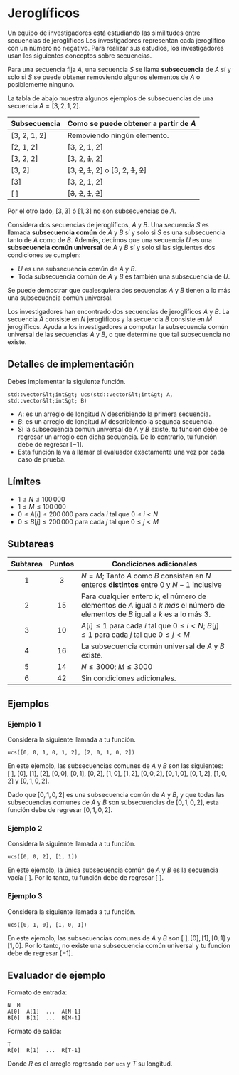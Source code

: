 # Jeroglíficos

Un equipo de investigadores está estudiando las similitudes entre secuencias de jeroglíficos
Los investigadores representan cada jeroglífico con un número no negativo.
Para realizar sus estudios, los investigadores usan los siguientes conceptos sobre secuencias.

Para una secuencia fija $A$,
 una secuencia $S$ se llama **subsecuencia** de $A$
 sí y solo si $S$ se puede obtener
 removiendo algunos elementos de $A$ o posiblemente ninguno.

La tabla de abajo muestra algunos ejemplos de subsecuencias de una secuencia $A = [3, 2, 1, 2]$.

| Subsecuencia    | Como se puede obtener a partir de $A$ |
|----------------|---------------------------------|
| [3, 2, 1, 2] | Removiendo ningún elemento.
| [2, 1, 2]     | [<s>3</s>, 2, 1, 2]
| [3, 2, 2]     | [3, 2, <s>1</s>, 2]
| [3, 2]         | [3, <s>2</s>, <s>1</s>, 2] o [3, 2, <s>1</s>, <s>2</s>]
| [3]             | [3, <s>2</s>, <s>1</s>, <s>2</s>]
| [ ]              | [<s>3</s>, <s>2</s>, <s>1</s>, <s>2</s>]

Por el otro lado, $[3, 3]$ ó $[1, 3]$ no son subsecuencias de $A$.

Considera dos secuencias de jeroglíficos, $A$ y $B$.
Una secuencia $S$ es llamada **subsecuencia común** de $A$ y $B$
 sí y solo si $S$ es una subsecuencia tanto de $A$ como de $B$.
 Además, decimos que una secuencia $U$ es una **subsecuencia común universal** de $A$ y $B$
 sí y solo si las siguientes dos condiciones se cumplen:
* $U$ es una subsecuencia común de $A$ y $B$.
* Toda subsecuencia común de $A$ y $B$ es también una subsecuencia de $U$.

Se puede demostrar que cualesquiera dos secuencias $A$ y $B$
tienen a lo más una subsecuencia común universal.

Los investigadores han encontrado dos secuencias de jeroglíficos $A$ y $B$.
La secuencia $A$ consiste en $N$ jeroglíficos
 y la secuencia $B$ consiste en $M$ jeroglíficos.
Ayuda a los investigadores a computar la
 subsecuencia común universal de las secuencias $A$ y $B$,
o que determine que tal subsecuencia no existe.

## Detalles de implementación

Debes implementar la siguiente función.

```
std::vector&lt;int&gt; ucs(std::vector&lt;int&gt; A, std::vector&lt;int&gt; B)
```

* $A$: es un arreglo de longitud $N$ describiendo la primera secuencia.
* $B$: es un arreglo de longitud $M$ describiendo la segunda secuencia.
* Si la subsecuencia común universal de $A$ y $B$ existe,
   tu función debe de regresar un arreglo con dicha secuencia.
  De lo contrario, tu función debe de regresar $[-1]$.
* Esta función la va a llamar el evaluador exactamente una vez por cada caso de prueba.

## Límites

* $1 \leq N \leq 100\,000$
* $1 \leq M \leq 100\,000$
* $0 \leq A[i] \leq 200\,000$ para cada $i$ tal que $0 \leq i < N$
* $0 \leq B[j] \leq 200\,000$ para cada $j$ tal que $0 \leq j < M$

## Subtareas

| Subtarea | Puntos  | Condiciones adicionales |
| :-----: | :----: | ---------------------- |
| 1       | $3$    | $N = M$; Tanto $A$ como $B$ consisten en $N$ enteros **distintos** entre $0$ y $N-1$ inclusive
| 2       | $15$   | Para cualquier entero $k$, el número de elementos de $A$ igual a $k$ *más* el número de elementos de $B$ igual a $k$ es a lo más $3$.
| 3       | $10$   | $A[i] \leq 1$ para cada $i$ tal que $0 \leq i < N$; $B[j] \leq 1$ para cada $j$ tal que $0 \leq j < M$
| 4       | $16$   | La subsecuencia común universal de $A$ y $B$ existe.
| 5       | $14$   | $N \leq 3000$; $M \leq 3000$
| 6       | $42$   | Sin condiciones adicionales.

## Ejemplos

### Ejemplo 1

Considera la siguiente llamada a tu función.

```
ucs([0, 0, 1, 0, 1, 2], [2, 0, 1, 0, 2])
```

En este ejemplo, las subsecuencias comunes de $A$ y $B$ son las siguientes:
 $[\ ]$, $[0]$, $[1]$, $[2]$, $[0, 0]$, $[0, 1]$, $[0, 2]$, $[1, 0]$, $[1, 2]$, $[0, 0, 2]$, $[0, 1, 0]$, $[0, 1, 2]$, $[1, 0, 2]$ y $[0, 1, 0, 2]$.

Dado que $[0, 1, 0, 2]$ es una subsecuencia común de $A$ y $B$, y que
 todas las subsecuencias comunes de $A$ y $B$ son subsecuencias de $[0, 1, 0, 2]$,
 esta función debe de regresar $[0, 1, 0, 2]$.

### Ejemplo 2

Considera la siguiente llamada a tu función.

```
ucs([0, 0, 2], [1, 1])
```

En este ejemplo, la única subsecuencia común de $A$ y $B$ es la secuencia vacía $[\ ]$.
Por lo tanto, tu función debe de regresar $[\ ]$.

### Ejemplo 3

Considera la siguiente llamada a tu función.
```
ucs([0, 1, 0], [1, 0, 1])
```

En este ejemplo, las subsecuencias comunes de $A$ y $B$ son
 $[\ ], [0], [1], [0, 1]$ y $[1, 0]$.
Por lo tanto, no existe una subsecuencia común universal y tu función debe de regresar $[-1]$.

## Evaluador de ejemplo

Formato de entrada:

```
N  M
A[0]  A[1]  ...  A[N-1]
B[0]  B[1]  ...  B[M-1]
```

Formato de salida:

```
T
R[0]  R[1]  ...  R[T-1]
```

Donde $R$ es el arreglo regresado por `ucs` y $T$ su longitud.
